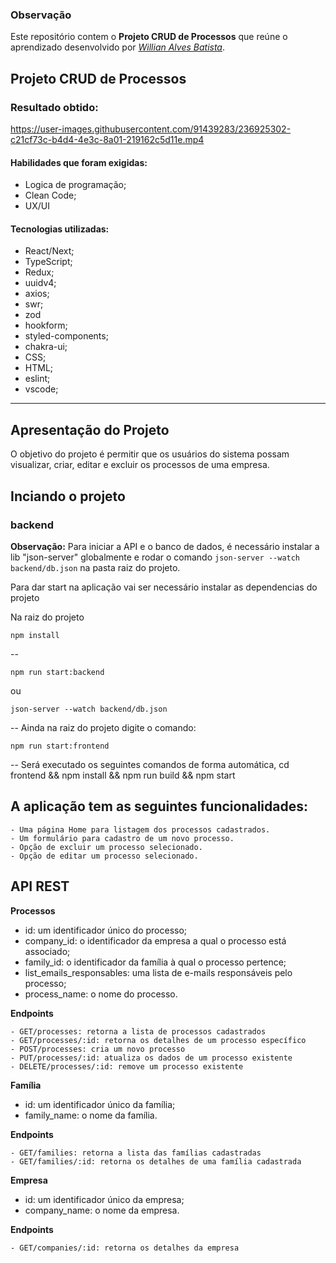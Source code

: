 ### Observação

Este repositório contem o **Projeto CRUD de Processos** que reúne o aprendizado desenvolvido por _[Willian Alves Batista](https://www.linkedin.com/in/willian-alves-batista-60aa6a180/)_.

## Projeto CRUD de Processos

### Resultado obtido:

https://user-images.githubusercontent.com/91439283/236925302-c21cf73c-b4d4-4e3c-8a01-219162c5d11e.mp4



#### Habilidades que foram exigidas:

  - Logica de programação;
  - Clean Code;
  - UX/UI

#### Tecnologias utilizadas:

  - React/Next;
  - TypeScript;
  - Redux;
  - uuidv4;
  - axios;
  - swr;
  - zod
  - hookform;
  - styled-components;
  - chakra-ui;
  - CSS;
  - HTML;
  - eslint;
  - vscode;

---

## Apresentação do Projeto

O objetivo do projeto é permitir que os usuários do sistema possam visualizar, criar, editar e excluir os processos de uma empresa.


## Inciando o projeto

### backend

**Observação:** Para iniciar a API e o banco de dados, é necessário instalar a lib "json-server" globalmente e rodar o comando `json-server --watch backend/db.json` na pasta raiz do projeto. 


Para dar start na aplicação vai ser necessário instalar as dependencias do projeto

Na raiz do projeto

    npm install

--

    npm run start:backend

ou 

    json-server --watch backend/db.json
    
--
Ainda na raiz do projeto digite o comando:

    npm run start:frontend
   
--
Será executado os seguintes comandos de forma automática, cd frontend && npm install && npm run build && npm start

## A aplicação tem as seguintes funcionalidades:

    - Uma página Home para listagem dos processos cadastrados.
    - Um formulário para cadastro de um novo processo.
    - Opção de excluir um processo selecionado.
    - Opção de editar um processo selecionado.


## API REST

**Processos**

- id: um identificador único do processo;
- company_id: o identificador da empresa a qual o processo está associado;
- family_id: o identificador da família à qual o processo pertence;
- list_emails_responsables: uma lista de e-mails responsáveis pelo processo;
- process_name: o nome do processo.

**Endpoints**

    - GET/processes: retorna a lista de processos cadastrados
    - GET/processes/:id: retorna os detalhes de um processo específico
    - POST/processes: cria um novo processo
    - PUT/processes/:id: atualiza os dados de um processo existente
    - DELETE/processes/:id: remove um processo existente

**Família**

- id: um identificador único da família;
- family_name: o nome da família.

**Endpoints**

    - GET/families: retorna a lista das famílias cadastradas
    - GET/families/:id: retorna os detalhes de uma família cadastrada

**Empresa**

- id: um identificador único da empresa;
- company_name: o nome da empresa.

**Endpoints**

    - GET/companies/:id: retorna os detalhes da empresa


